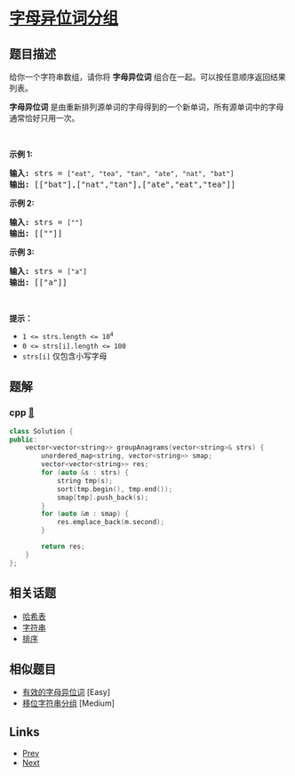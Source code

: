 
# [字母异位词分组](https://leetcode-cn.com/problems/group-anagrams)

## 题目描述

<p>给你一个字符串数组，请你将 <strong>字母异位词</strong> 组合在一起。可以按任意顺序返回结果列表。</p>

<p><strong>字母异位词</strong> 是由重新排列源单词的字母得到的一个新单词，所有源单词中的字母通常恰好只用一次。</p>

<p>&nbsp;</p>

<p><strong>示例 1:</strong></p>

<pre>
<strong>输入:</strong> strs = <code>["eat", "tea", "tan", "ate", "nat", "bat"]</code>
<strong>输出: </strong>[["bat"],["nat","tan"],["ate","eat","tea"]]</pre>

<p><strong>示例 2:</strong></p>

<pre>
<strong>输入:</strong> strs = <code>[""]</code>
<strong>输出: </strong>[[""]]
</pre>

<p><strong>示例 3:</strong></p>

<pre>
<strong>输入:</strong> strs = <code>["a"]</code>
<strong>输出: </strong>[["a"]]</pre>

<p>&nbsp;</p>

<p><strong>提示：</strong></p>

<ul>
	<li><code>1 &lt;= strs.length &lt;= 10<sup>4</sup></code></li>
	<li><code>0 &lt;= strs[i].length &lt;= 100</code></li>
	<li><code>strs[i]</code>&nbsp;仅包含小写字母</li>
</ul>


## 题解

### cpp [🔗](group-anagrams.cpp) 
```cpp
class Solution {
public:
    vector<vector<string>> groupAnagrams(vector<string>& strs) {
        unordered_map<string, vector<string>> smap;
        vector<vector<string>> res;
        for (auto &s : strs) {
            string tmp(s);
            sort(tmp.begin(), tmp.end());
            smap[tmp].push_back(s);
        }
        for (auto &m : smap) {
            res.emplace_back(m.second);
        }

        return res;        
    }
};
```


## 相关话题

- [哈希表](https://leetcode-cn.com/tag/hash-table) 
- [字符串](https://leetcode-cn.com/tag/string) 
- [排序](https://leetcode-cn.com/tag/sorting) 


## 相似题目

- [有效的字母异位词](../valid-anagram/README.md)  [Easy] 
- [移位字符串分组](../group-shifted-strings/README.md)  [Medium] 


## Links

- [Prev](../rotate-image/README.md) 
- [Next](../powx-n/README.md) 

